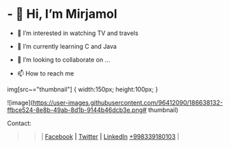 <h1>- 👋 Hi, I’m Mirjamol </h1>

- 👀 I’m interested in watching TV and travels

- 🌱 I’m currently learning C and Java

- 💞️ I’m looking to collaborate on ...

- 📫 How to reach me 

img[src~="thumbnail"] {
   width:150px;
   height:100px;
}

![image](https://user-images.githubusercontent.com/96412090/186638132-ffbce524-8e8b-49ab-8d1b-9144b46dcb3e.png# thumbnail)


Contact:

>>| 
<a href="https://facebook.com/holmonalp">Facebook</a> **|**
<a href="https://twitter.com/holmonalp">Twitter</a> **|**
<a href="https://linkedin.com/holmonalp">LinkedIn</a>
<a href="tel:+998339180103">+998339180103</a>
>>|
<!---
holmon-alp/About-Me is a ✨ special ✨ repository because its `README.md` (this file) appears on your GitHub profile.
You can click the Preview link to take a look at your changes.
--->
